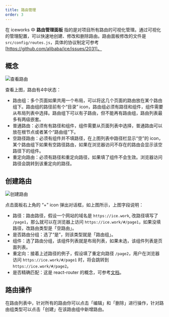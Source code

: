 ```yaml
---
title: 路由管理
order: 3
---
```


在 iceworks 中 **路由管理面板** 指的是对项目所有路由的可视化管理。通过可视化的管理配置，可以快速地创建、修改和删除路由。路由面板修改的文件是 `src/config/routes.js`，具体的协议制定可参考[https://github.com/alibaba/ice/issues/2031]。

## 概念

![查看路由](https://img.alicdn.com/tfs/TB1K.wqXAH0gK0jSZFNXXXMqXXa-500-332.png)

查看上图，路由有4中状态：

- 路由组：多个页面如果共用一个布局，可以将这几个页面的路由放在某个路由组下。路由组的路径前有个“目录” icon，路由组必须有路径和组件，组件需要从布局列表中选择。路由组下可以有子路由，但不能再有路由组，路由列表最多有两级嵌套。
- 普通路由：必须有有路径和组件，组件需要从页面列表中选择，普通路由可以放在根节点或者某个“路由组”下。
- 空路径路由：必须有组件并不填路径，在上图列表中路径栏显示“空”的 icon，某个路由组下如果有空路径路由，如果在浏览器访问不存在的路由会显示该空路径下的组件。
- 重定向路由：必须有路径和重定向路径，如果填了组件不会生效。浏览器访问路径会跳转到该重定向的路径。

## 创建路由

![创建路由](https://img.alicdn.com/tfs/TB1UY3pXpP7gK0jSZFjXXc5aXXa-629-383.png)

点击面板右上角的 “+” icon 弹出对话框，如上图所示，上图字段说明：

- 路径：路由路径，假设一个网站的域名是 `https://ice.work`, 改路径填写了 `/page1`，那么就可以在浏览器上访问 `https://ice.work/#/page1`，如果没填路径，改路由类型是「空路由」。
- 是否路由分组：选了“是”，则该类型就是「路由组」。
- 组件：选了路由分组，该组件列表就是布局列表，如果未选，该组件列表是页面列表。
- 重定向：接着上述路径的例子，假设填了重定向路径 `/page2`，用户在浏览器访问 `https://ice.work/#/page1` 时，将会跳转到 `https://ice.work/#/page2`。
- 是否精确匹配：这是 react-router 的概念，可参考[文档](https://reacttraining.com/react-router/web/api/Route/exact-bool)。

## 路由操作

在路由列表中，针对所有的路由你可以点击「编辑」和「删除」进行操作，针对路由组类型可以点击「创建」在该路由组中新增路由。

